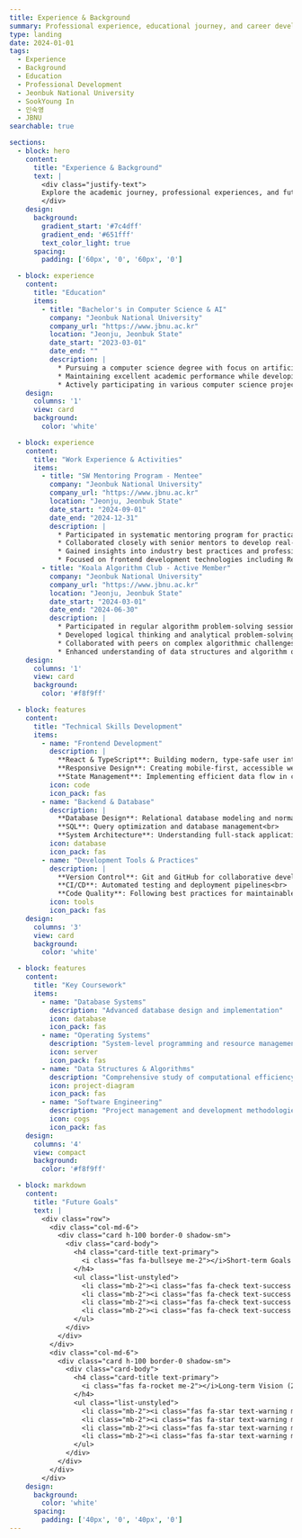 ```yaml
---
title: Experience & Background
summary: Professional experience, educational journey, and career development of SookYoung In at Jeonbuk National University.
type: landing
date: 2024-01-01
tags:
  - Experience
  - Background
  - Education
  - Professional Development
  - Jeonbuk National University
  - SookYoung In
  - 인숙영
  - JBNU
searchable: true

sections:
  - block: hero
    content:
      title: "Experience & Background"
      text: |
        <div class="justify-text">
        Explore the academic journey, professional experiences, and future goals of SookYoung In, Computer Science student at Jeonbuk National University.
        </div>
    design:
      background:
        gradient_start: '#7c4dff'
        gradient_end: '#651fff'
        text_color_light: true
      spacing:
        padding: ['60px', '0', '60px', '0']

  - block: experience
    content:
      title: "Education"
      items:
        - title: "Bachelor's in Computer Science & AI"
          company: "Jeonbuk National University"
          company_url: "https://www.jbnu.ac.kr"
          location: "Jeonju, Jeonbuk State"
          date_start: "2023-03-01"
          date_end: ""
          description: |
            * Pursuing a computer science degree with focus on artificial intelligence
            * Maintaining excellent academic performance while developing practical programming skills
            * Actively participating in various computer science projects and coursework
    design:
      columns: '1'
      view: card
      background:
        color: 'white'

  - block: experience
    content:
      title: "Work Experience & Activities"
      items:
        - title: "SW Mentoring Program - Mentee"
          company: "Jeonbuk National University"
          company_url: "https://www.jbnu.ac.kr"
          location: "Jeonju, Jeonbuk State"
          date_start: "2024-09-01"
          date_end: "2024-12-31"
          description: |
            * Participated in systematic mentoring program for practical skill enhancement
            * Collaborated closely with senior mentors to develop real-world programming abilities
            * Gained insights into industry best practices and professional development strategies
            * Focused on frontend development technologies including React and TypeScript
        - title: "Koala Algorithm Club - Active Member"
          company: "Jeonbuk National University"
          company_url: "https://www.jbnu.ac.kr"
          location: "Jeonju, Jeonbuk State"
          date_start: "2024-03-01"
          date_end: "2024-06-30"
          description: |
            * Participated in regular algorithm problem-solving sessions and competitions
            * Developed logical thinking and analytical problem-solving skills
            * Collaborated with peers on complex algorithmic challenges
            * Enhanced understanding of data structures and algorithm optimization techniques
    design:
      columns: '1'
      view: card
      background:
        color: '#f8f9ff'

  - block: features
    content:
      title: "Technical Skills Development"
      items:
        - name: "Frontend Development"
          description: |
            **React & TypeScript**: Building modern, type-safe user interfaces<br>
            **Responsive Design**: Creating mobile-first, accessible web applications<br>
            **State Management**: Implementing efficient data flow in complex applications
          icon: code
          icon_pack: fas
        - name: "Backend & Database"
          description: |
            **Database Design**: Relational database modeling and normalization<br>
            **SQL**: Query optimization and database management<br>
            **System Architecture**: Understanding full-stack application design
          icon: database
          icon_pack: fas
        - name: "Development Tools & Practices"
          description: |
            **Version Control**: Git and GitHub for collaborative development<br>
            **CI/CD**: Automated testing and deployment pipelines<br>
            **Code Quality**: Following best practices for maintainable code
          icon: tools
          icon_pack: fas
    design:
      columns: '3'
      view: card
      background:
        color: 'white'

  - block: features
    content:
      title: "Key Coursework"
      items:
        - name: "Database Systems"
          description: "Advanced database design and implementation"
          icon: database
          icon_pack: fas
        - name: "Operating Systems"
          description: "System-level programming and resource management"
          icon: server
          icon_pack: fas
        - name: "Data Structures & Algorithms"
          description: "Comprehensive study of computational efficiency"
          icon: project-diagram
          icon_pack: fas
        - name: "Software Engineering"
          description: "Project management and development methodologies"
          icon: cogs
          icon_pack: fas
    design:
      columns: '4'
      view: compact
      background:
        color: '#f8f9ff'

  - block: markdown
    content:
      title: "Future Goals"
      text: |
        <div class="row">
          <div class="col-md-6">
            <div class="card h-100 border-0 shadow-sm">
              <div class="card-body">
                <h4 class="card-title text-primary">
                  <i class="fas fa-bullseye me-2"></i>Short-term Goals (2024-2025)
                </h4>
                <ul class="list-unstyled">
                  <li class="mb-2"><i class="fas fa-check text-success me-2"></i>Complete bachelor's degree with excellent grades</li>
                  <li class="mb-2"><i class="fas fa-check text-success me-2"></i>Develop expertise in modern frontend frameworks</li>
                  <li class="mb-2"><i class="fas fa-check text-success me-2"></i>Contribute to open-source projects</li>
                  <li class="mb-2"><i class="fas fa-check text-success me-2"></i>Gain internship experience in software development</li>
                </ul>
              </div>
            </div>
          </div>
          <div class="col-md-6">
            <div class="card h-100 border-0 shadow-sm">
              <div class="card-body">
                <h4 class="card-title text-primary">
                  <i class="fas fa-rocket me-2"></i>Long-term Vision (2025+)
                </h4>
                <ul class="list-unstyled">
                  <li class="mb-2"><i class="fas fa-star text-warning me-2"></i>Build career as a full-stack developer</li>
                  <li class="mb-2"><i class="fas fa-star text-warning me-2"></i>Specialize in user experience and interface design</li>
                  <li class="mb-2"><i class="fas fa-star text-warning me-2"></i>Lead development teams in innovative projects</li>
                  <li class="mb-2"><i class="fas fa-star text-warning me-2"></i>Contribute to tech community through mentoring and knowledge sharing</li>
                </ul>
              </div>
            </div>
          </div>
        </div>
    design:
      background:
        color: 'white'
      spacing:
        padding: ['40px', '0', '40px', '0']
---
```

